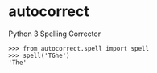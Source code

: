autocorrect
===========

Python 3 Spelling Corrector

    >>> from autocorrect.spell import spell
    >>> spell('TGhe')
    'The'
